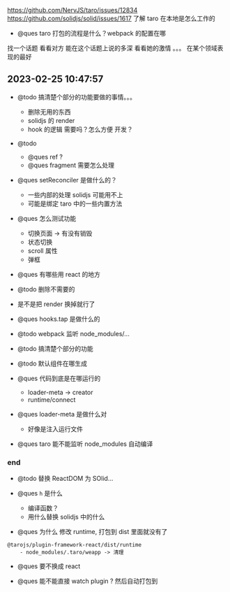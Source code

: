 https://github.com/NervJS/taro/issues/12834
https://github.com/solidjs/solid/issues/1617
了解 taro 在本地是怎么工作的

- @ques taro 打包的流程是什么？webpack 的配置在哪

找一个话题 看看对方 能在这个话题上说的多深 看看她的激情 。。。
在某个领域表现的最好

## 2023-02-25 10:47:57

- @todo 搞清楚个部分的功能要做的事情。。。

  - 删除无用的东西
  - solidjs 的 render
  - hook 的逻辑 需要吗？怎么方便 开发？

- @todo

  - @ques ref ?
  - @ques fragment 需要怎么处理

- @ques setReconciler 是做什么的？

  - 一些内部的处理 solidjs 可能用不上
  - 可能是绑定 taro 中的一些内置方法

- @ques 怎么测试功能

  - 切换页面 -> 有没有销毁
  - 状态切换
  - scroll 属性
  - 弹框

- @ques 有哪些用 react 的地方

- @todo 删除不需要的

- 是不是把 render 换掉就行了

- @ques hooks.tap 是做什么的

- @todo webpack 监听 node_modules/...

- @todo 搞清楚个部分的功能
- @todo 默认组件在哪生成

- @ques 代码到底是在哪运行的

  - loader-meta -> creator
  - runtime/connect

- @ques loader-meta 是做什么对

  - 好像是注入运行文件

- @ques taro 能不能监听 node_modules 自动编译

### end

- @todo 替换 ReactDOM 为 SOlid...

- @ques `h` 是什么

  - 编译函数？
  - 用什么替换 solidjs 中的什么

- @ques 为什么 修改 runtime, 打包到 dist 里面就没有了

```
@tarojs/plugin-framework-react/dist/runtime
    - node_modules/.taro/weapp -> 清理
```

- @ques 要不换成 react

- @ques 能不能直接 watch plugin ? 然后自动打包到

